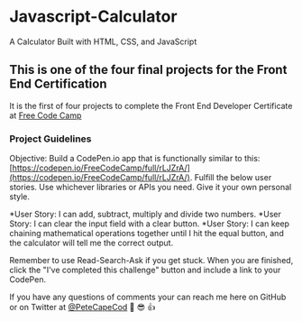 # Javascript-Calculator
A Calculator Built with HTML, CSS, and JavaScript 

## This is one of the four final projects for the Front End Certification 
It is the first of four projects to complete the Front End Developer Certificate at [Free Code Camp](https://www.freecodecamp.org)

### Project Guidelines 

 Objective: Build a CodePen.io app that is functionally similar to this: [https://codepen.io/FreeCodeCamp/full/rLJZrA/](https://codepen.io/FreeCodeCamp/full/rLJZrA/).
Fulfill the below user stories. Use whichever libraries or APIs you need. Give it your own personal style.

*User Story: I can add, subtract, multiply and divide two numbers.
*User Story: I can clear the input field with a clear button.
*User Story: I can keep chaining mathematical operations together until I hit the equal button, and the calculator will tell me the correct output.

Remember to use Read-Search-Ask if you get stuck.
When you are finished, click the "I've completed this challenge" button and include a link to your CodePen.

If you have any questions of comments your can reach me here on GitHub or on Twitter at [@PeteCapeCod](https://www.twitter.com/PeteCapeCod) :dog: :sunglasses: :+1:
